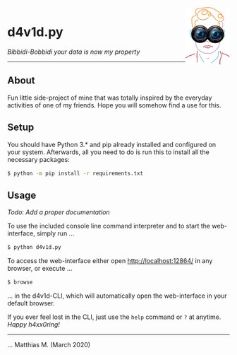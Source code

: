 <img src="server/public/media/logo.png" width="100px" align="right" />

d4v1d.py
========
_Bibbidi-Bobbidi your data is now my property_

---

## About

Fun little side-project of mine that was totally inspired by the everyday activities of one of my friends. Hope you will somehow find a use for this.

## Setup

You should have Python 3.* and pip already installed and configured on your system. Afterwards, all you need to do is run this to install all the necessary packages:

```bash
$ python -m pip install -r requirements.txt
```

## Usage

_Todo: Add a proper documentation_

To use the included console line command interpreter and to start the web-interface, simply run ...

```bash
$ python d4v1d.py
```

To access the web-interface either open [http://localhost:12864/](http://localhost:12864) in any browser, or execute ...

```bash
$ browse
```

... in the d4v1d-CLI, which will automatically open the web-interface in your default browser.

If you ever feel lost in the CLI, just use the `help` command or `?` at anytime. _Happy h4xx0ring!_

---

... Matthias M. (March 2020)